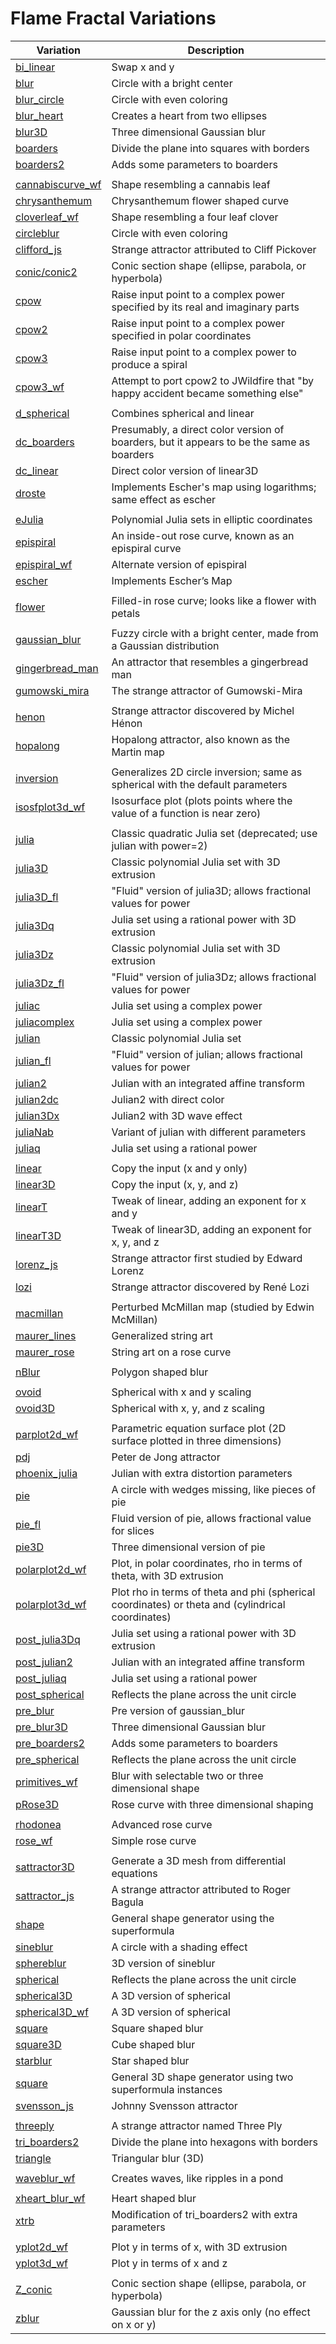 # Flame Fractal Variations

| Variation | Description
| --- | ---
|[bi_linear](linear/linear.md#bi_linear) | Swap x and y
|[blur](blurs/blurs.md#blur) | Circle with a bright center
|[blur_circle](blurs/blurs.md#blur_circle) | Circle with even coloring
|[blur_heart](blurs/blurs.md#blur_heart) | Creates a heart from two ellipses
|[blur3D](blurs/blurs.md#blur3D--pre_blur3D) | Three dimensional Gaussian blur
|[boarders](boarders/boarders.md#boarders-1) | Divide the plane into squares with borders
|[boarders2](boarders/boarders.md#boarders2--pre_boarders2) | Adds some parameters to boarders
| |
|[cannabiscurve_wf](halfblurs/halfblurs.md#cannabiscurve_wf) | Shape resembling a cannabis leaf
|[chrysanthemum](blurs/blurs.md#chrysanthemum) | Chrysanthemum flower shaped curve
|[cloverleaf_wf](halfblurs/halfblurs.md#cloverleaf_wf) | Shape resembling a four leaf clover
|[circleblur](blurs/blurs.md#circleblur) | Circle with even coloring
|[clifford_js](attractors/attractors.md#clifford_js) | Strange attractor attributed to Cliff Pickover
|[conic/conic2](halfblurs/halfblurs.md#conic--conic2) | Conic section shape (ellipse, parabola, or hyperbola)
|[cpow](cpow/cpow.md#cpow) | Raise input point to a complex power specified by its real and imaginary parts
|[cpow2](cpow/cpow.md#cpow2) | Raise input point to a complex power specified in polar coordinates
|[cpow3](cpow/cpow.md#cpow3) | Raise input point to a complex power to produce a spiral
|[cpow3_wf](cpow/cpow.md#cpow3_wf) | Attempt to port cpow2 to JWildfire that "by happy accident became something else"
| |
|[d_spherical](inversion/inversion.md#d_spherical) | Combines spherical and linear
|[dc_boarders](boarders/boarders.md#dc_boarders) | Presumably, a direct color version of boarders, but it appears to be the same as boarders
|[dc_linear](linear/linear.md#dc_linear) | Direct color version of linear3D
|[droste](cpow/cpow.md#droste) | Implements Escher's map using logarithms; same effect as escher
| |
|[eJulia](julia/julia.md#eJulia) | Polynomial Julia sets in elliptic coordinates
|[epispiral](rosecurve/rosecurve.md#epispiral) | An inside-out rose curve, known as an epispiral curve
|[epispiral_wf](rosecurve/rosecurve.md#epispiral_wf) | Alternate version of epispiral
|[escher](cpow/cpow.md#escher) | Implements Escher’s Map
| |
|[flower](rosecurve/rosecurve.md#flower) | Filled-in rose curve; looks like a flower with petals
| |
|[gaussian_blur](blurs/blurs.md#gaussian_blur) | Fuzzy circle with a bright center, made from a Gaussian distribution
|[gingerbread_man](attractors/attractors.md#gingerbread_man) | An attractor that resembles a gingerbread man
|[gumowski_mira](attractors/attractors.md#gumowski_mira) | The strange attractor of Gumowski-Mira
| |
|[henon](attractors/attractors.md#henon) | Strange attractor discovered by Michel Hénon
|[hopalong](attractors/attractors.md#hopalong) | Hopalong attractor, also known as the Martin map
| |
|[inversion](inversion/inversion.md#inversion-1) | Generalizes 2D circle inversion; same as spherical with the default parameters
|[isosfplot3d_wf](plotting/plotting.md#isosfplot3d_wf) | Isosurface plot (plots points where the value of a function is near zero)
| |
|[julia](julia/julia.md#julia-1) | Classic quadratic Julia set (deprecated; use julian with power=2)
|[julia3D](julia/julia.md#julia3D) | Classic polynomial Julia set with 3D extrusion
|[julia3D_fl](julia/julia.md#julia3D_fl) | "Fluid" version of julia3D; allows fractional values for power
|[julia3Dq](julia/julia.md#julia3Dq) | Julia set using a rational power with 3D extrusion
|[julia3Dz](julia/julia.md#julia3Dz) | Classic polynomial Julia set with 3D extrusion
|[julia3Dz_fl](julia/julia.md#julia3Dz_fl) | "Fluid" version of julia3Dz; allows fractional values for power
|[juliac](julia/julia.md#juliac) | Julia set using a complex power
|[juliacomplex](julia/julia.md#juliacomplex) | Julia set using a complex power
|[julian](julia/julia.md#julian) | Classic polynomial Julia set
|[julian_fl](julia/julia.md#julian_fl) | "Fluid" version of julian; allows fractional values for power
|[julian2](julia/julia.md#julian2) | Julian with an integrated affine transform
|[julian2dc](julia/julia.md#julian2dc) | Julian2 with direct color
|[julian3Dx](julia/julia.md#julian3Dx) | Julian2 with 3D wave effect
|[juliaNab](julia/julia.md#juliaNab) | Variant of julian with different parameters
|[juliaq](julia/julia.md#juliaq) | Julia set using a rational power
| |
|[linear](linear/linear.md#linear-1) | Copy the input (x and y only)
|[linear3D](linear/linear.md#linear3D) | Copy the input (x, y, and z)
|[linearT](linear/linear.md#linearT) | Tweak of linear, adding an exponent for x and y
|[linearT3D](linear/linear.md#linearT3D) | Tweak of linear3D, adding an exponent for x, y, and z
|[lorenz_js](attractors/attractors.md#lorenz_js) | Strange attractor first studied by Edward Lorenz
|[lozi](attractors/attractors.md#lozi) | Strange attractor discovered by René Lozi
| |
|[macmillan](attractors/attractors.md#macmillan) | Perturbed McMillan map (studied by Edwin McMillan)
|[maurer_lines](maurerlines/maurerlines.md#maurer_lines) | Generalized string art
|[maurer_rose](rosecurve/rosecurve.md#maurer_rose) | String art on a rose curve
| |
|[nBlur](blurs/blurs.md#nBlur) | Polygon shaped blur
| |
|[ovoid](inversion/inversion.md#ovoid) | Spherical with x and y scaling
|[ovoid3D](inversion/inversion.md#ovoid3D) | Spherical with x, y, and z scaling
| |
|[parplot2d_wf](plotting/plotting.md#parplot2d_wf) | Parametric equation surface plot (2D surface plotted in three dimensions)
|[pdj](attractors/attractors.md#pdj) | Peter de Jong attractor
|[phoenix_julia](julia/julia.md#phoenix_julia) | Julian with extra distortion parameters
|[pie](blurs/blurs.md#pie) | A circle with wedges missing, like pieces of pie
|[pie_fl](blurs/blurs.md#pie_fl) | Fluid version of pie, allows fractional value for slices
|[pie3D](blurs/blurs.md#pie3D) | Three dimensional version of pie
|[polarplot2d_wf](plotting/plotting.md#polarplot2d_wf) | Plot, in polar coordinates, rho in terms of theta, with 3D extrusion
|[polarplot3d_wf](plotting/plotting.md#polarplot3d_wf) | Plot rho in terms of theta and phi (spherical coordinates) or theta and (cylindrical coordinates)
|[post_julia3Dq](julia/julia.md#julia3Dq) | Julia set using a rational power with 3D extrusion
|[post_julian2](julia/julia.md#julian2) | Julian with an integrated affine transform
|[post_juliaq](julia/julia.md#juliaq) | Julia set using a rational power
|[post_spherical](inversion/inversion.md#spherical) | Reflects the plane across the unit circle
|[pre_blur](blurs/blurs.md#pre_blur) | Pre version of gaussian_blur
|[pre_blur3D](blurs/blurs.md#blur3D--pre_blur3D) | Three dimensional Gaussian blur
|[pre_boarders2](boarders/boarders.md#boarders2--pre_boarders2) | Adds some parameters to boarders
|[pre_spherical](inversion/inversion.md#spherical) | Reflects the plane across the unit circle
|[primitives_wf](blurs/blurs.md#primitives_wf) | Blur with selectable two or three dimensional shape
|[pRose3D](rosecurve/rosecurve.md#pRose3D) | Rose curve with three dimensional shaping
| |
|[rhodonea](rosecurve/rosecurve.md#rhodonea) | Advanced rose curve
|[rose_wf](rosecurve/rosecurve.md#rose_wf) | Simple rose curve
| |
|[sattractor3D](attractors/attractors.md#sattractor3D) | Generate a 3D mesh from differential equations
|[sattractor_js](attractors/attractors.md#sattractor_js) | A strange attractor attributed to Roger Bagula
|[shape](halfblurs/halfblurs.md#shape) | General shape generator using the superformula
|[sineblur](blurs/blurs.md#sineblur) | A circle with a shading effect
|[sphereblur](blurs/blurs.md#sphereblur) | 3D version of sineblur
|[spherical](inversion/inversion.md#spherical) | Reflects the plane across the unit circle
|[spherical3D](inversion/inversion.md#spherical3D) | A 3D version of spherical
|[spherical3D_wf](inversion/inversion.md#spherical3D_wf) | A 3D version of spherical
|[square](blurs/blurs.md#square) | Square shaped blur
|[square3D](blurs/blurs.md#square3D) | Cube shaped blur
|[starblur](blurs/blurs.md#starblur) | Star shaped blur
|[square](blurs/blurs.md#square) | General 3D shape generator using two superformula instances
|[svensson_js](attractors/attractors.md#svensson_js) | Johnny Svensson attractor
| |
|[threeply](attractors/attractors.md#threeply) | A strange attractor named Three Ply
|[tri_boarders2](boarders/boarders.md#tri_boarders2) | Divide the plane into hexagons with borders
|[triangle](blurs/blurs.md#triangle) | Triangular blur (3D)
| |
|[waveblur_wf](blurs/blurs.md#waveblur_wf) | Creates waves, like ripples in a pond
| |
|[xheart_blur_wf](blurs/blurs.md#xheart_blur_wf) | Heart shaped blur
|[xtrb](boarders/boarders.md#xtrb) | Modification of tri_boarders2 with extra parameters
| |
|[yplot2d_wf](plotting/plotting.md#yplot2d_wf) | Plot y in terms of x, with 3D extrusion
|[yplot3d_wf](plotting/plotting.md#yplot3d_wf) | Plot y in terms of x and z
| |
|[Z_conic](halfblurs/halfblurs.md#conic--conic2) | Conic section shape (ellipse, parabola, or hyperbola)
|[zblur](blurs/blurs.md#zblur) | Gaussian blur for the z axis only (no effect on x or y)

